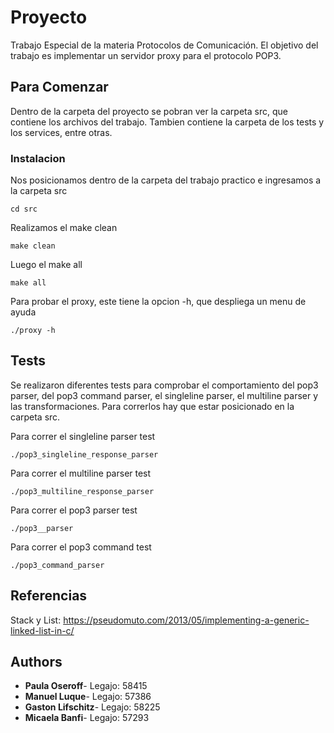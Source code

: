 # Proyecto

Trabajo Especial de la materia Protocolos de Comunicación. El objetivo del trabajo es implementar un servidor proxy para el protocolo POP3.


## Para Comenzar

Dentro de la carpeta del proyecto se pobran ver la carpeta src, que contiene los archivos del trabajo. Tambien contiene la carpeta de los tests y los services, entre otras.

### 

### Instalacion

Nos posicionamos dentro de la carpeta del trabajo practico e ingresamos a la carpeta src

```
cd src
```

Realizamos el make clean
```
make clean
```
Luego el make all
```
make all
```
Para probar el proxy, este tiene la opcion -h, que despliega un menu de ayuda
```
./proxy -h
```


## Tests

Se realizaron diferentes tests para comprobar el comportamiento del pop3 parser, del pop3 command parser, el singleline parser, el multiline parser y las transformaciones. Para correrlos hay que estar posicionado en la carpeta src.

Para correr el singleline parser test
```
./pop3_singleline_response_parser 
```
Para correr el multiline parser test
```
./pop3_multiline_response_parser 
```
Para correr el pop3 parser test
```
./pop3__parser 
```
Para correr el pop3 command test
```
./pop3_command_parser 
```
### 


## Referencias
Stack y List:  https://pseudomuto.com/2013/05/implementing-a-generic-linked-list-in-c/

## Authors

- **Paula Oseroff**- Legajo: 58415
- **Manuel Luque**- Legajo: 57386
- **Gaston Lifschitz**- Legajo: 58225
- **Micaela Banfi**- Legajo: 57293



